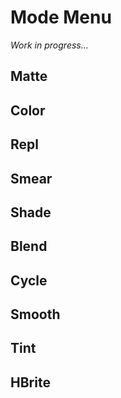 # Mode Menu

_Work in progress..._

## Matte
## Color
## Repl
## Smear
## Shade
## Blend
## Cycle
## Smooth
## Tint
## HBrite

